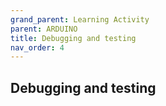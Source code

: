 ```yaml
---
grand_parent: Learning Activity
parent: ARDUINO
title: Debugging and testing
nav_order: 4
---
```

 

 Debugging and testing
--------------------------------------------------------------------------------

